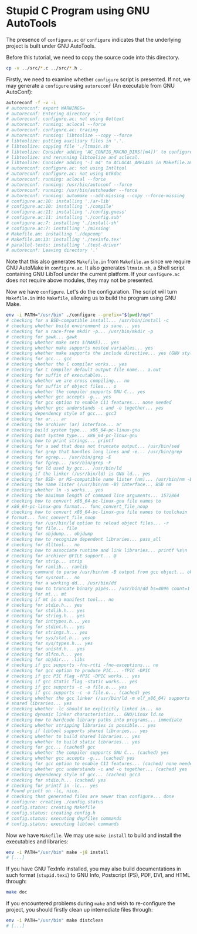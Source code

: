# Stupid C Program using GNU AutoTools

The presence of `configure.ac` or `configure` indicates that the underlying project is built under GNU AutoTools.

Before this tutorial, we need to copy the source code into this directory.

```bash
cp -v ../src/*.c ../src/*.h .
```

Firstly, we need to examine whether `configure` script is presented. If not, we may generate a `configure` using `autoreconf` (An executable from GNU AutoConf):

```bash
autoreconf -f -v -i
# autoreconf: export WARNINGS=
# autoreconf: Entering directory '.'
# autoreconf: configure.ac: not using Gettext
# autoreconf: running: aclocal --force 
# autoreconf: configure.ac: tracing
# autoreconf: running: libtoolize --copy --force
# libtoolize: putting auxiliary files in '.'.
# libtoolize: copying file './ltmain.sh'
# libtoolize: Consider adding 'AC_CONFIG_MACRO_DIRS([m4])' to configure.ac,
# libtoolize: and rerunning libtoolize and aclocal.
# libtoolize: Consider adding '-I m4' to ACLOCAL_AMFLAGS in Makefile.am.
# autoreconf: configure.ac: not using Intltool
# autoreconf: configure.ac: not using Gtkdoc
# autoreconf: running: aclocal --force 
# autoreconf: running: /usr/bin/autoconf --force
# autoreconf: running: /usr/bin/autoheader --force
# autoreconf: running: automake --add-missing --copy --force-missing
# configure.ac:10: installing './ar-lib'
# configure.ac:10: installing './compile'
# configure.ac:11: installing './config.guess'
# configure.ac:11: installing './config.sub'
# configure.ac:7: installing './install-sh'
# configure.ac:7: installing './missing'
# Makefile.am: installing './depcomp'
# Makefile.am:13: installing './texinfo.tex'
# parallel-tests: installing './test-driver'
# autoreconf: Leaving directory '.'
```

Note that this also generates `Makefile.in` from `Makefile.am` since we require GNU AutoMake in `configure.ac`. It also generates `ltmain.sh`, a Shell script containing GNU LibTool under the current platform. If your `configure.ac` does not require above modules, they may not be presented.

Now we have `configure`. Let's do the configuration. The script will turn `Makefile.in` into `Makefile`, allowing us to build the program using GNU Make.

```bash
env -i PATH="/usr/bin" ./configure --prefix="$(pwd)/opt"
# checking for a BSD-compatible install... /usr/bin/install -c
# checking whether build environment is sane... yes
# checking for a race-free mkdir -p... /usr/bin/mkdir -p
# checking for gawk... gawk
# checking whether make sets $(MAKE)... yes
# checking whether make supports nested variables... yes
# checking whether make supports the include directive... yes (GNU style)
# checking for gcc... gcc
# checking whether the C compiler works... yes
# checking for C compiler default output file name... a.out
# checking for suffix of executables... 
# checking whether we are cross compiling... no
# checking for suffix of object files... o
# checking whether the compiler supports GNU C... yes
# checking whether gcc accepts -g... yes
# checking for gcc option to enable C11 features... none needed
# checking whether gcc understands -c and -o together... yes
# checking dependency style of gcc... gcc3
# checking for ar... ar
# checking the archiver (ar) interface... ar
# checking build system type... x86_64-pc-linux-gnu
# checking host system type... x86_64-pc-linux-gnu
# checking how to print strings... printf
# checking for a sed that does not truncate output... /usr/bin/sed
# checking for grep that handles long lines and -e... /usr/bin/grep
# checking for egrep... /usr/bin/grep -E
# checking for fgrep... /usr/bin/grep -F
# checking for ld used by gcc... /usr/bin/ld
# checking if the linker (/usr/bin/ld) is GNU ld... yes
# checking for BSD- or MS-compatible name lister (nm)... /usr/bin/nm -B
# checking the name lister (/usr/bin/nm -B) interface... BSD nm
# checking whether ln -s works... yes
# checking the maximum length of command line arguments... 1572864
# checking how to convert x86_64-pc-linux-gnu file names to
# x86_64-pc-linux-gnu format... func_convert_file_noop
# checking how to convert x86_64-pc-linux-gnu file names to toolchain
# format... func_convert_file_noop
# checking for /usr/bin/ld option to reload object files... -r
# checking for file... file
# checking for objdump... objdump
# checking how to recognize dependent libraries... pass_all
# checking for dlltool... no
# checking how to associate runtime and link libraries... printf %s\n
# checking for archiver @FILE support... @
# checking for strip... strip
# checking for ranlib... ranlib
# checking command to parse /usr/bin/nm -B output from gcc object... ok
# checking for sysroot... no
# checking for a working dd... /usr/bin/dd
# checking how to truncate binary pipes... /usr/bin/dd bs=4096 count=1
# checking for mt... mt
# checking if mt is a manifest tool... no
# checking for stdio.h... yes
# checking for stdlib.h... yes
# checking for string.h... yes
# checking for inttypes.h... yes
# checking for stdint.h... yes
# checking for strings.h... yes
# checking for sys/stat.h... yes
# checking for sys/types.h... yes
# checking for unistd.h... yes
# checking for dlfcn.h... yes
# checking for objdir... .libs
# checking if gcc supports -fno-rtti -fno-exceptions... no
# checking for gcc option to produce PIC... -fPIC -DPIC
# checking if gcc PIC flag -fPIC -DPIC works... yes
# checking if gcc static flag -static works... yes
# checking if gcc supports -c -o file.o... yes
# checking if gcc supports -c -o file.o... (cached) yes
# checking whether the gcc linker (/usr/bin/ld -m elf_x86_64) supports
# shared libraries... yes
# checking whether -lc should be explicitly linked in... no
# checking dynamic linker characteristics... GNU/Linux ld.so
# checking how to hardcode library paths into programs... immediate
# checking whether stripping libraries is possible... yes
# checking if libtool supports shared libraries... yes
# checking whether to build shared libraries... yes
# checking whether to build static libraries... yes
# checking for gcc... (cached) gcc
# checking whether the compiler supports GNU C... (cached) yes
# checking whether gcc accepts -g... (cached) yes
# checking for gcc option to enable C11 features... (cached) none needed
# checking whether gcc understands -c and -o together... (cached) yes
# checking dependency style of gcc... (cached) gcc3
# checking for stdio.h... (cached) yes
# checking for printf in -lc... yes
# Found printf on -lc, nice.
# checking that generated files are newer than configure... done
# configure: creating ./config.status
# config.status: creating Makefile
# config.status: creating config.h
# config.status: executing depfiles commands
# config.status: executing libtool commands
```

Now we have `Makefile`. We may use `make install` to build and install the executables and libraries:

```bash
env -i PATH="/usr/bin" make -j8 install
# [...]
```

If you have GNU TexInfo installed, you may also build documentations in such format (`stupid.texi`) to GNU Info, Postscript (PS), PDF, DVI, and HTML through:

```bash
make doc
```

If you encountered problems during `make` and wish to re-configure the project, you should firstly clean up intemediate files through:

```bash
env -i PATH="/usr/bin" make distclean
# [...]
```
